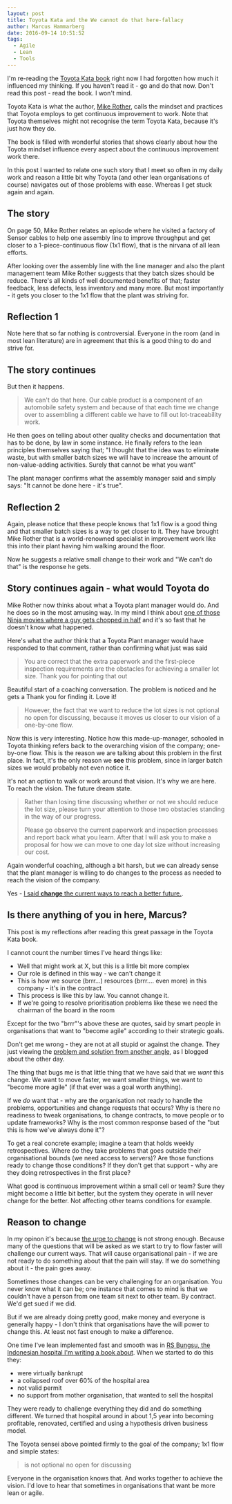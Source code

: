 ```yaml
---
layout: post
title: Toyota Kata and the We cannot do that here-fallacy
author: Marcus Hammarberg
date: 2016-09-14 10:51:52
tags:
  - Agile
  - Lean
  - Tools
---
```


I'm re-reading the [Toyota Kata book](https://www.amazon.com/Toyota-Kata-Managing-Improvement-Adaptiveness/dp/0071635238) right now I had forgotten how much it influenced my thinking. If you haven't read it - go and do that now. Don't read this post - read the book. I won't mind.

Toyota Kata is what the author, [Mike Rother](http://www-personal.umich.edu/~mrother/Homepage.html), calls the mindset and practices that Toyota employs to get continuous improvement to work. Note that Toyota themselves might not recognise the term Toyota Kata, because it's just how they do.

The book is filled with wonderful stories that shows clearly about how the Toyota mindset influence every aspect about the continuous improvement work there.

In this post I wanted to relate one such story that I meet so often in my daily work and reason a little bit why Toyota (and other lean organisations of course) navigates out of those problems with ease. Whereas I get stuck again and again.

<!-- excerpt-end -->

## The story

On page 50, Mike Rother relates an episode where he visited a factory of Sensor cables to help one assembly line to improve throughput and get closer to a 1-piece-continuous flow (1x1 flow), that is the nirvana of all lean efforts.

After looking over the assembly line with the line manager and also the plant management team Mike Rother suggests that they batch sizes should be reduce. There's all kinds of well documented benefits of that; faster feedback, less defects, less inventory and many more. But most importantly - it gets you closer to the 1x1 flow that the plant was striving for.

## Reflection 1

Note here that so far nothing is controversial. Everyone in the room (and in most lean literature) are in agreement that this is a good thing to do and strive for.

## The story continues

But then it happens.

> We can't do that here. Our cable product is a component of an automobile safety system and because of that each time we change over to assembling a different cable we have to fill out lot-traceability work.

He then goes on telling about other quality checks and documentation that has to be done, by law in some instance. He finally refers to the lean principles themselves saying that; "I thought that the idea was to eliminate waste, but with smaller batch sizes we will have to increase the amount of non-value-adding activities. Surely that cannot be what you want"

The plant manager confirms what the assembly manager said and simply says: "It cannot be done here - it's true".

## Reflection 2

Again, please notice that these people knows that 1x1 flow is a good thing  and that smaller batch sizes is a way to get closer to it. They have brought Mike Rother that is a world-renowned specialist in improvement work like this into their plant having him walking around the floor.

Now he suggests a relative small change to their work and "We can't do that" is the response he gets.

## Story continues again - what would Toyota do

Mike Rother now thinks about what a Toyota plant manager would do. And he does so in the most amusing way. In my mind I think about [one of those Ninja movies where a guy gets chopped in half](https://www.youtube.com/watch?v=155Ps_q0SUw) and it's so fast that he doesn't know what happened.

Here's what the author think that a Toyota Plant manager would have responded to that comment, rather than confirming what just was said

> You are correct that the extra paperwork and the first-piece inspection requirements are the obstacles for achieving a smaller lot size. Thank you for pointing that out

Beautiful start of a coaching conversation. The problem is noticed and he gets a Thank you for finding it. Love it!

> However, the fact that we want to reduce the lot sizes is not optional no open for discussing, because it moves us closer to our vision of a one-by-one flow.

Now this is very interesting. Notice how this made-up-manager, schooled in Toyota thinking refers back to the overarching vision of the company; one-by-one flow. This is the reason we are talking about this problem in the first place. In fact, it's the only reason we **see** this problem, since in larger batch sizes we would probably not even notice it.

It's not an option to walk or work around that vision. It's why we are here. To reach the vision. The future dream state.

> Rather than losing time discussing whether or not we should reduce the lot size, please turn your attention to those two obstacles standing in the way of our progress.
>
> Please go observe the current paperwork and inspection processes and report back what you learn. After that I will ask you to make a proposal for how we can move to one day lot size without increasing our cost.

Again wonderful coaching, although a bit harsh, but we can already sense that the plant manager is willing to do changes to the process as needed to reach the vision of the company.

Yes - [I said **change** the current ways to reach a better future.](http://www.marcusoft.net/2013/10/YesITalkAboutChange.html).

## Is there anything of you in here, Marcus?

This post is my reflections after reading this great passage in the Toyota Kata book.

I cannot count the number times I've heard things like:

* Well that might work at X, but this is a little bit more complex
* Our role is defined in this way - we can't change it
* This is how we source (brrr…) resources (brrr…. even more) in this company - it's in the contract
* This process is like this by law. You cannot change it.
* If we're going to resolve prioritisation problems like these we need the chairman of the board in the room

Except for the two "brrr"'s above these are quotes, said by smart people in organisations that want to "become agile" according to their strategic goals.

Don't get me wrong - they are not at all stupid or against the change. They just viewing the [problem and solution from another angle](http://www.marcusoft.net/2016/09/its-all-perspective.html), as I blogged about the other day.

The thing that bugs me is that little thing that we have said that we *want* this change. We want to move faster, we want smaller things, we want to "become more agile" (if that ever was a goal worth anything).

If we *do* want that - why are the organisation not ready to handle the problems, opportunities and change requests that occurs? Why is there no readiness to tweak organisations, to change contracts, to move people or to update frameworks? Why is the most common response based of the "but this is how we've always done it"?

To get a real concrete example; imagine a team that holds weekly retrospectives. Where do they take problems that goes outside their organisational bounds (we need access to servers)? Are those functions ready to change those conditions? If they don't get that support - why are they doing retrospectives in the first place?

What good is continuous improvement within a small cell or team? Sure they might become a little bit better, but the system they operate in will never change for the better. Not affecting other teams conditions for example.

## Reason to change

In my opinon it's because [the urge to change](http://www.marcusoft.net/2012/10/agilechangetop51.html) is not strong enough. Because many of the questions that will be asked as we start to try to flow faster will challenge our current ways. That will cause organisational pain - if we are not ready to do something about that the pain will stay. If we do something about it - the pain goes away.

Sometimes those changes can be very challenging for an organisation. You never know what it can be; one instance that comes to mind is that we couldn't have a person from one team sit next to other team. By contract. We'd get sued if we did.

But if we are already doing pretty good, make money and everyone is generally happy - I don't think that organisations have the will power to change this. At least not fast enough to make a difference.

One time I've lean implemented fast and smooth was in [RS Bungsu, the Indonesian hospital I'm writing a book about](http://bit.ly/bungsustory). When we started to do this they:

* were virtually bankrupt
* a collapsed roof over 60% of the hospital area
* not valid permit
* no support from mother organisation, that wanted to sell the hospital

They were ready to challenge everything they did and do something different. We turned that hospital around in about 1,5 year into becoming profitable, renovated, certified and using a hypothesis driven business model.

The Toyota sensei above pointed firmly to the goal of the company; 1x1 flow and simple states:

> is not optional no open for discussing

Everyone in the organisation knows that. And works together to achieve the vision. I'd love to hear that sometimes in organisations that want be more lean or agile.
